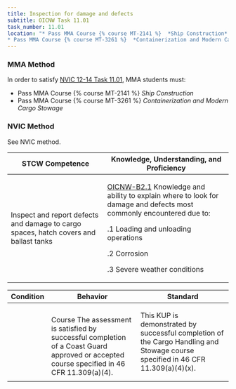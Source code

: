 ```yaml
---
title: Inspection for damage and defects
subtitle: OICNW Task 11.01 
task_number: 11.01
location: "* Pass MMA Course {% course MT-2141 %}  *Ship Construction*
* Pass MMA Course {% course MT-3261 %}  *Containerization and Modern Cargo Stowage*" 
---
```



### MMA Method

In order to satisfy  [NVIC 12-14  Task  11.01]({{site.baseurl}}/assets/images/nvic-12-14.pdf), MMA students must:

* Pass MMA Course {% course MT-2141 %}  *Ship Construction*
* Pass MMA Course {% course MT-3261 %}  *Containerization and Modern Cargo Stowage*


### NVIC Method

<a onclick="togglevisibility('nvic_methods')" >See NVIC method.</a>

<div id='nvic_methods' class='hide'>

<table>
<thead>
<tr>
<th class='forty'> STCW Competence </th>
<th class='sixty'> Knowledge, Understanding, and Proficiency </th>
</tr>
</thead>




<tbody>
<tr><td markdown='1'>

Inspect and report defects and damage to cargo spaces, hatch covers and ballast tanks

</td><td markdown='1'>

[OICNW-B2.1]({{site.baseurl}}/tables/21.html#OICNW-B2.1) Knowledge and ability to explain where to look for damage and defects most commonly encountered due to: 

.1  Loading and unloading operations 

.2  Corrosion

.3  Severe weather conditions

</td></tr>


</tbody>
</table>


<table>
<thead>
<tr><th class='twenty'>  Condition </th><th class='twenty'> Behavior </th><th  class='sixty'>Standard </th></tr>
</thead>
<tbody >



<tr><td markdown='1'>


</td><td markdown='1'>


<br>

<div class="tooltip">Course
<span class="tooltiptext">
The assessment is satisfied by successful completion of a Coast Guard approved or accepted course specified in 46 CFR 11.309(a)(4).
</span>
</div>


</td><td markdown='1'>

This KUP is demonstrated by successful completion of the Cargo Handling and Stowage course specified in 46 CFR 11.309(a)(4)(x).

</td></tr>
</tbody>
</table>
</div>
